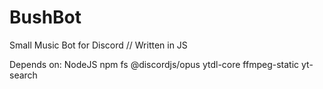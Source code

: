 # BushBot
Small Music Bot for Discord // Written in JS

Depends on:
NodeJS
npm
fs
@discordjs/opus
ytdl-core
ffmpeg-static
yt-search
